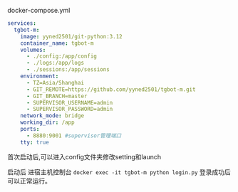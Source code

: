 docker-compose.yml
```docker-compose.yml
services:
  tgbot-m:
    image: yyned2501/git-python:3.12
    container_name: tgbot-m
    volumes:
      - ./config:/app/config
      - ./logs:/app/logs
      - ./sessions:/app/sessions
    environment:
      - TZ=Asia/Shanghai
      - GIT_REMOTE=https://github.com/yyned2501/tgbot-m.git
      - GIT_BRANCH=master
      - SUPERVISOR_USERNAME=admin
      - SUPERVISOR_PASSWORD=admin
    network_mode: bridge
    working_dir: /app
    ports:
      - 8880:9001 #supervisor管理端口
    tty: true
```

首次启动后,可以进入config文件夹修改setting和launch

启动后 进宿主机控制台 `docker exec -it tgbot-m python login.py` 登录成功后可以正常运行。
